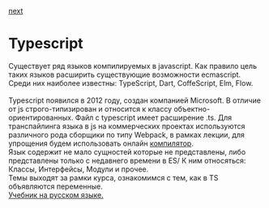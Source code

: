 <a href="02.md">next</a>

<h1>Typescript</h1>

<div>
Существует ряд языков компилируемых в javascript.
Как правило цель таких языков расширить существующие возможности ecmascript.
Среди них наиболее известны: TypeScript, Dart, CoffeScript, Elm, Flow.
</div>

<br/>

<div>
Typescript появился в 2012 году, создан компанией Microsoft.
В отличие от js строго-типизирован и относится к классу объектно-ориентированных.
Файл с typescript имеет расширение .ts.
Для транспaйлинга языка в js на коммерческих проектах используются различного рода сборщики по типу Webpack,
в рамках лекции, для упрощения будем использовать онлайн <a href="https://www.typescriptlang.org/play/">компилятор</a>.
</div>

<div>
Язык содержит не мало сущностей которые не представлены, либо представлены только с недавнего времени в ES/
К ним относяться: Классы, Интерфейсы, Модули и прочее.

<br/>
Темы выходят за рамки курса, ознакомимся с тем, как в TS объявляются переменные.

<br/>

<div>
<a href="http://typescript-lang.ru/docs/">Учебник на русском языке.</a>
</div>

</div>